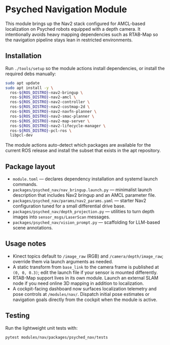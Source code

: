Psyched Navigation Module
=========================

This module brings up the Nav2 stack configured for AMCL-based localization on
Psyched robots equipped with a depth camera.  It intentionally avoids heavy
mapping dependencies such as RTAB-Map so the navigation pipeline stays lean in
restricted environments.

Installation
------------
Run `./tools/setup` so the module actions install dependencies, or install the required debs manually:

```bash
sudo apt update
sudo apt install -y \
  ros-${ROS_DISTRO}-nav2-bringup \
  ros-${ROS_DISTRO}-nav2-amcl \
  ros-${ROS_DISTRO}-nav2-controller \
  ros-${ROS_DISTRO}-nav2-costmap-2d \
  ros-${ROS_DISTRO}-nav2-navfn-planner \
  ros-${ROS_DISTRO}-nav2-smac-planner \
  ros-${ROS_DISTRO}-nav2-map-server \
  ros-${ROS_DISTRO}-nav2-lifecycle-manager \
  ros-${ROS_DISTRO}-pcl-ros \
  libpcl-dev
```

The module actions auto-detect which packages are available for the current ROS
release and install the subset that exists in the apt repository.

Package layout
--------------
- `module.toml` — declares dependency installation and systemd launch commands.
- `packages/psyched_nav/nav_bringup.launch.py` — minimalist launch description
  that includes Nav2 bringup and an AMCL parameter file.
- `packages/psyched_nav/params/nav2_params.yaml` — starter Nav2 configuration
  tuned for a small differential drive base.
- `packages/psyched_nav/depth_projection.py` — utilities to turn depth images
  into `sensor_msgs/LaserScan` messages.
- `packages/psyched_nav/vision_prompt.py` — scaffolding for LLM-based scene
  annotations.

Usage notes
-----------
- Kinect topics default to `/image_raw` (RGB) and `/camera/depth/image_raw`;
  override them via launch arguments as needed.
- A static transform from `base_link` to the camera frame is published at
  `(0, 0, 0.3)`; edit the launch file if your sensor is mounted differently.
- RTAB-Map support lives in its own module.  Launch an external SLAM node if
  you need online 3D mapping in addition to localization.
- A cockpit-facing dashboard now surfaces localization telemetry and pose
  controls at `/modules/nav/`. Dispatch initial pose estimates or navigation
  goals directly from the cockpit when the module is active.

Testing
-------
Run the lightweight unit tests with:

```bash
pytest modules/nav/packages/psyched_nav/tests
```
